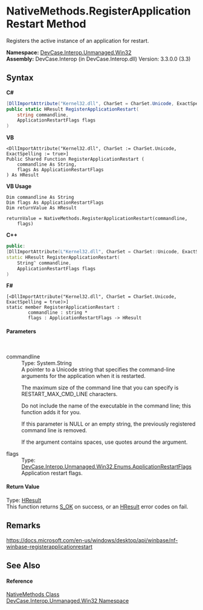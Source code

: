 # NativeMethods.RegisterApplicationRestart Method 
 

Registers the active instance of an application for restart.

**Namespace:**&nbsp;<a href="N_DevCase_Interop_Unmanaged_Win32">DevCase.Interop.Unmanaged.Win32</a><br />**Assembly:**&nbsp;DevCase.Interop (in DevCase.Interop.dll) Version: 3.3.0.0 (3.3)

## Syntax

**C#**<br />
``` C#
[DllImportAttribute("Kernel32.dll", CharSet = CharSet.Unicode, ExactSpelling = true)]
public static HResult RegisterApplicationRestart(
	string commandline,
	ApplicationRestartFlags flags
)
```

**VB**<br />
``` VB
<DllImportAttribute("Kernel32.dll", CharSet := CharSet.Unicode, ExactSpelling := true>]
Public Shared Function RegisterApplicationRestart ( 
	commandline As String,
	flags As ApplicationRestartFlags
) As HResult
```

**VB Usage**<br />
``` VB Usage
Dim commandline As String
Dim flags As ApplicationRestartFlags
Dim returnValue As HResult

returnValue = NativeMethods.RegisterApplicationRestart(commandline, 
	flags)
```

**C++**<br />
``` C++
public:
[DllImportAttribute(L"Kernel32.dll", CharSet = CharSet::Unicode, ExactSpelling = true)]
static HResult RegisterApplicationRestart(
	String^ commandline, 
	ApplicationRestartFlags flags
)
```

**F#**<br />
``` F#
[<DllImportAttribute("Kernel32.dll", CharSet = CharSet.Unicode, ExactSpelling = true)>]
static member RegisterApplicationRestart : 
        commandline : string * 
        flags : ApplicationRestartFlags -> HResult 

```


#### Parameters
&nbsp;<dl><dt>commandline</dt><dd>Type: System.String<br />A pointer to a Unicode string that specifies the command-line arguments for the application when it is restarted. 

 The maximum size of the command line that you can specify is RESTART_MAX_CMD_LINE characters. 

 Do not include the name of the executable in the command line; this function adds it for you. 

 If this parameter is NULL or an empty string, the previously registered command line is removed. 

 If the argument contains spaces, use quotes around the argument.</dd><dt>flags</dt><dd>Type: <a href="T_DevCase_Interop_Unmanaged_Win32_Enums_ApplicationRestartFlags">DevCase.Interop.Unmanaged.Win32.Enums.ApplicationRestartFlags</a><br />Application restart flags.</dd></dl>

#### Return Value
Type: <a href="T_DevCase_Interop_Unmanaged_Win32_Enums_HResult">HResult</a><br />This function returns <a href="T_DevCase_Interop_Unmanaged_Win32_Enums_HResult">S_OK</a> on success, or an <a href="T_DevCase_Interop_Unmanaged_Win32_Enums_HResult">HResult</a> error codes on fail.

## Remarks
<a href="https://docs.microsoft.com/en-us/windows/desktop/api/winbase/nf-winbase-registerapplicationrestart" target="_blank">https://docs.microsoft.com/en-us/windows/desktop/api/winbase/nf-winbase-registerapplicationrestart</a>

## See Also


#### Reference
<a href="T_DevCase_Interop_Unmanaged_Win32_NativeMethods">NativeMethods Class</a><br /><a href="N_DevCase_Interop_Unmanaged_Win32">DevCase.Interop.Unmanaged.Win32 Namespace</a><br />